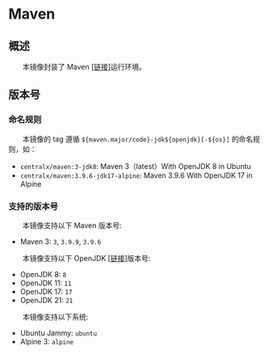 # Maven
## 概述
&emsp;&emsp;本镜像封装了 Maven [[链接](https://maven.apache.org)]运行环境。

## 版本号
### 命名规则
&emsp;&emsp;本镜像的 tag 遵循 `${maven.major/code}-jdk${openjdk}[-${os}]` 的命名规则，如：

- `centralx/maven:3-jdk8`: Maven 3（latest）With OpenJDK 8 in Ubuntu
- `centralx/maven:3.9.6-jdk17-alpine`: Maven 3.9.6 With OpenJDK 17 in Alpine

### 支持的版本号
&emsp;&emsp;本镜像支持以下 Maven 版本号:

- Maven 3: `3`, `3.9.9`, `3.9.6`

&emsp;&emsp;本镜像支持以下 OpenJDK [[链接](https://hub.docker.com/r/centralx/openjdk)]版本号:

- OpenJDK 8: `8`
- OpenJDK 11: `11`
- OpenJDK 17: `17`
- OpenJDK 21: `21`

&emsp;&emsp;本镜像支持以下系统:

- Ubuntu Jammy: `ubuntu`
- Alpine 3: `alpine`